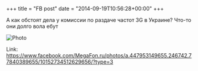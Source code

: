 +++
title = "FB post"
date = "2014-09-19T10:56:28+00:00"
+++

А как обстоят дела у комиссии по раздаче частот 3G в Украине? Что-то они долго вола ебут

![Photo](https://scontent.xx.fbcdn.net/v/t1.0-0/s130x130/10408631_10152734512629656_1837169045239001242_n.jpg?oh=4f0530525d562f360205b678d122344e&oe=596CFC39)


Link: https://www.facebook.com/MegaFon.ru/photos/a.447953149655.246742.77840389655/10152734512629656/?type=3
